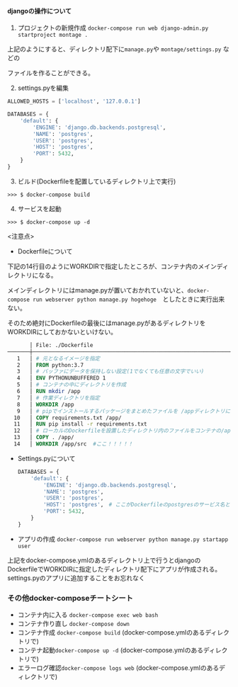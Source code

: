 #### djangoの操作について

1. プロジェクトの新規作成
```docker-compose run web django-admin.py startproject montage .```

上記のようにすると、ディレクトリ配下に```manage.py```や ```montage/settings.py``` などの

ファイルを作ることができる。

2. settings.pyを編集
```settings.py
ALLOWED_HOSTS = ['localhost', '127.0.0.1']

DATABASES = {
    'default': {
        'ENGINE': 'django.db.backends.postgresql',
        'NAME': 'postgres',
        'USER': 'postgres',
        'HOST': 'postgres',
        'PORT': 5432,
    }
}
```

3. ビルド(Dockerfileを配置しているディレクトリ上で実行)
```
>>> $ docker-compose build
```

4. サービスを起動
```
>>> $ docker-compose up -d
```

<注意点>

- Dockerfileについて

下記の14行目のようにWORKDIRで指定したところが、コンテナ内のメインディレクトリになる。

メインディレクトリにはmanage.pyが置いておかれていないと、```docker-compose run webserver python manage.py hogehoge```　としたときに実行出来ない。

そのため絶対にDockerfileの最後にはmanage.pyがあるディレクトリをWORKDIRにしておかないといけない。

```Dockerfile
       │ File: ./Dockerfile
───────┼──────────────────────────────────────────────────────────────────────────────────────────────────────────────────────────────────────────
   1   │ # 元となるイメージを指定
   2   │ FROM python:3.7
   3   │ # バッファにデータを保持しない設定(1でなくても任意の文字でいい)
   4   │ ENV PYTHONUNBUFFERED 1
   5   │ # コンテナの中にディレクトリを作成
   6   │ RUN mkdir /app
   7   │ # 作業ディレクトリを指定
   8   │ WORKDIR /app
   9   │ # pipでインストールするパッケージをまとめたファイルを /appディレクトリにコピー
  10   │ COPY requirements.txt /app/
  11   │ RUN pip install -r requirements.txt
  12   │ # ローカルのDockerfileを設置したディレクトリ内のファイルをコンテナの/appディレクトリへコピー
  13   │ COPY . /app/
  14   │ WORKDIR /app/src  #ここ！！！！！
```

- Settings.pyについて

  ```python
  DATABASES = {
      'default': {
          'ENGINE': 'django.db.backends.postgresql',
          'NAME': 'postgres',
          'USER': 'postgres',
          'HOST': 'postgres',　# ここがDockerfileのpostgresのサービス名と一致
          'PORT': 5432,
      }
  }
  ```

- アプリの作成
```docker-compose run webserver python manage.py startapp user ```

上記をdocker-compose.ymlのあるディレクトリ上で行うとdjangoのDockerfileでWORKDIRに指定したディレクトリ配下にアプリが作成される。settings.pyのアプリに追加することをお忘れなく

### その他docker-composeチートシート
- コンテナ内に入る ```docker-compose exec web bash```
- コンテナ作り直し ```docker-compose down```
- コンテナ作成 ```docker-compose build``` (docker-compose.ymlのあるディレクトリで)
- コンテナ起動```docker-compose up -d``` (docker-compose.ymlのあるディレクトリで)
- エラーログ確認```docker-compose logs web``` (docker-compose.ymlのあるディレクトリで)



